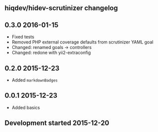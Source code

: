 hiqdev/hidev-scrutinizer changelog
----------------------------------

## 0.3.0 2016-01-15

- Fixed tests
- Removed PHP external coverage defaults from scrutinizer YAML goal
- Changed: renamed goals -> controllers
- Changed: redone with yii2-extraconfig

## 0.2.0 2015-12-23

- Added `markdownBadges`

## 0.0.1 2015-12-23

- Added basics

## Development started 2015-12-20

